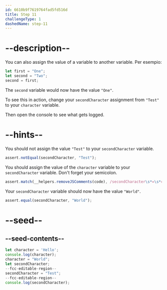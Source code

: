 ```yaml
---
id: 6610b9f7619764fad5fd516d
title: Step 11
challengeType: 1
dashedName: step-11
---
```


# --description--

You can also assign the value of a variable to another variable. Per esempio:

```js
let first = "One";
let second = "Two";
second = first;
```

The `second` variable would now have the value `"One"`.

To see this in action, change your `secondCharacter` assignment from `"Test"` to your `character` variable.

Then open the console to see what gets logged.

# --hints--

You should not assign the value `"Test"` to your `secondCharacter` variable.

```js
assert.notEqual(secondCharacter, "Test");
```

You should assign the value of the `character` variable to your `secondCharacter` variable. Don't forget your semicolon.

```js
assert.match(__helpers.removeJSComments(code), /secondCharacter\s*=\s*character;/);
```

Your `secondCharacter` variable should now have the value `"World"`.


```js
assert.equal(secondCharacter, "World");
```

# --seed--

## --seed-contents--

```js
let character = 'Hello';
console.log(character);
character = "World";
let secondCharacter;
--fcc-editable-region--
secondCharacter = "Test";
--fcc-editable-region--
console.log(secondCharacter);
```
